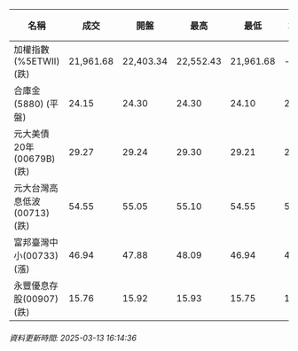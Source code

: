 | 名稱 | 成交 | 開盤 | 最高 | 最低 | 均價 | 成交金額(億) | 昨收 | 漲跌幅 | 漲跌 | 總量 | 昨量 | 振幅 |
| -------- | -------- | -------- | -------- |-------- | -------- | -------- |-------- |-------- |-------- | -------- | -------- |-------- |
|加權指數(%5ETWII) (跌)|21,961.68|22,403.34|22,552.43|21,961.68|-|3,662.06|22,278.36|1.42%|316.68|7,362,237|0|2.65%|
|合庫金(5880) (平盤)|24.15|24.30|24.30|24.10|24.17|1.72|24.15|0.00%|0.00|7,136|10,370|0.83%|
|元大美債20年(00679B) (跌)|29.27|29.24|29.30|29.21|29.25|9.97|29.39|0.41%|0.12|34,076|41,127|0.31%|
|元大台灣高息低波(00713) (跌)|54.55|55.05|55.10|54.55|54.83|6.70|54.70|0.27%|0.15|12,219|8,804|1.01%|
|富邦臺灣中小(00733) (漲)|46.94|47.88|48.09|46.94|47.52|0.659|46.93|0.02%|0.01|1,386|3,279|2.45%|
|永豐優息存股(00907) (跌)|15.76|15.92|15.93|15.75|15.83|0.208|15.85|0.57%|0.09|1,315|1,734|1.14%|
###### 資料更新時間: 2025-03-13 16:14:36